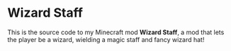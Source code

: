 # Wizard Staff

This is the source code to my Minecraft mod **Wizard Staff**, a mod that lets the player be
a wizard, wielding a magic staff and fancy wizard hat!

